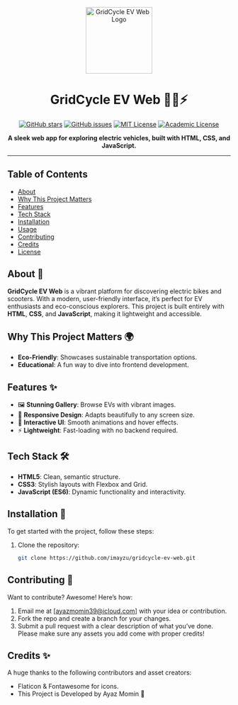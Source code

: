 <p align="center">
  <img src="https://img.icons8.com/color/150/000000/electric-scooter.png" alt="GridCycle EV Web Logo" width="150"/>
</p>

<h1 align="center">GridCycle EV Web 🚴‍♂️⚡️</h1>

<p align="center">
  <a href="https://github.com/imayzu/gridcycle-ev-web/stargazers"><img src="https://img.shields.io/github/stars/imayzu/gridcycle-ev-web?style=social" alt="GitHub stars"></a>
  <a href="https://github.com/imayzu/gridcycle-ev-web/issues"><img src="https://img.shields.io/github/issues/imayzu/gridcycle-ev-web?style=social" alt="GitHub issues"></a>
  <a href="https://github.com/imayzu/gridcycle-ev-web/blob/master/LICENSE"><img src="https://img.shields.io/github/license/imayzu/gridcycle-ev-web" alt="MIT License"></a>
  <a href="https://img.shields.io/badge/License-Academic-blue.svg"><img src="https://img.shields.io/badge/License-Academic-blue.svg" alt="Academic License"></a>
</p>

<p align="center">
  <strong>A sleek web app for exploring electric vehicles, built with HTML, CSS, and JavaScript.</strong>
</p>

---

## Table of Contents

- [About](#about-📜)
- [Why This Project Matters](#why-this-project-matters-🌍)
- [Features](#features-✨)
- [Tech Stack](#tech-stack-🛠️)
- [Installation](#installation-🚀)
- [Usage](#usage-📖)
- [Contributing](#contributing-🤝)
- [Credits](#credits-🙌)
- [License](#license-⚖️)

## About 📜

**GridCycle EV Web** is a vibrant platform for discovering electric bikes and scooters. With a modern, user-friendly interface, it’s perfect for EV enthusiasts and eco-conscious explorers. This project is built entirely with **HTML**, **CSS**, and **JavaScript**, making it lightweight and accessible.

## Why This Project Matters 🌍

- **Eco-Friendly**: Showcases sustainable transportation options.
- **Educational**: A fun way to dive into frontend development.

## Features ✨

- 🖼️ **Stunning Gallery**: Browse EVs with vibrant images.
- 📱 **Responsive Design**: Adapts beautifully to any screen size.
- 🎨 **Interactive UI**: Smooth animations and hover effects.
- ⚡ **Lightweight**: Fast-loading with no backend required.

## Tech Stack 🛠️

- **HTML5**: Clean, semantic structure.
- **CSS3**: Stylish layouts with Flexbox and Grid.
- **JavaScript (ES6)**: Dynamic functionality and interactivity.

## Installation 🚀

To get started with the project, follow these steps:

1. Clone the repository:
   ```bash
   git clone https://github.com/imayzu/gridcycle-ev-web.git
   ```

## Contributing 🤝

Want to contribute? Awesome! Here’s how:

1. Email me at [ayazmomin39@icloud.com] with your idea or contribution.
2. Fork the repo and create a branch for your changes.
3. Submit a pull request with a clear description of what you’ve done.
   Please make sure any assets you add come with proper credits!

## Credits ✨

A huge thanks to the following contributors and asset creators:

- Flaticon & Fontawesome for icons.
- This Project is Developed by Ayaz Momin 💖
